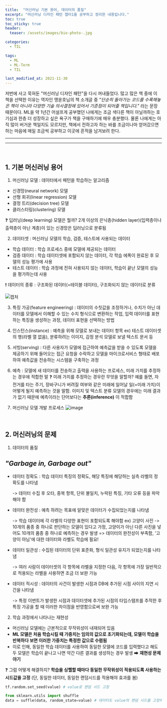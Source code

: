 ```yaml
---
title:  "머신러닝 기본 용어, 데이터의 품질"
excerpt: "머신러닝 디자인 패턴 챕터1을 공부하고 정리한 내용입니다."
toc: true
toc_sticky: true
header:
  teaser: /assets/images/bio-photo-.jpg

categories:
  - TIL

tags:
  - ML
  - ML-Term
  - TIL

last_modified_at: 2021-11-30
---
```


저번에 사고 묵혀둔 "머신러닝 디자인 패턴"을 다시 꺼내들었다. 많고 많은 책 중에 이 책을 선택한 이유는 역자인 맹윤호님의 책 소개글 중 _"단순히 돌아가는 코드를 수록해놓은 책이 아니라 다양한 기술 의사결정에 있어서 기준점이 되어줄 책입니다."_  라는 문장 때문이다. ML을 약 1년간 어설프게 공부했던 나에게는 조금 색다른 책이 아닐까하는 호기심과 한층 더 성장하고 싶은 욕구가 책을 구매하기에 매우 충분했다. 물론 나에게는 아직 많이 버거운 책일지도 모르지만, 책에서 전하고자 하는 바를 조금이나마 얻어갔으면 하는 마음에 매일 조금씩 공부하고 이곳에 흔적을 남겨보려 한다.
* * *
* * *
<br>

## 1. 기본 머신러닝 용어
1) 머신러닝 모델 : 데이터에서 패턴을 학습하는 알고리즘
* 신경망(neural network) 모델
* 선형 회귀(linear regression) 모델
* 결정 트리(decision tree) 모델
* 클러스터링(clustering) 모델

❓ 딥러닝(deep learning) 모델은 뭘까? 2개 이상의 은닉층(hidden layer)(입력층이나 출력층이 아닌 계층)이 있는 신경망은 딥러닝으로 분류됨

2) 데이터셋 : 머신러닝 모델의 학습, 검증, 테스트에 사용되는 데이터
* 학습 데이터 : 학습 프로세스 중에 모델에 제공되는 데이터
* 검증 데이터 : 학습 데이터셋에 포함되지 않는 데이터, 각 학습 에폭이 완료된 후 모델의 성능 평가에 사용
* 테스트 데이터 : 학습 과정에 전혀 사용되지 않는 데이터, 학습이 끝난 모델의 성능을 평가하는데 사용

❗ 데이터의 종류 : 구조화된 데이터(=테이블 데이터), 구조화되지 않는 데이터로 분류

![캡처](https://user-images.githubusercontent.com/77676907/144068114-0a618efe-2a92-4eae-b4cd-726a5fa067a5.PNG)

3) 특징 가공(feature engineering) : 데이터의 수칫값을 조정하거나, 수치가 아닌 데이터를 모델에서 이해할 수 있는 수치 형식으로 변환하는 작업, 입력 데이터를 표현하는 특징을 생성하는 과정, 데이터 표현을 선택하는 방법

4) 인스턴스(instance) : 예측을 위해 모델로 보내는 데이터 항목
ex) 테스트 데이터셋의 행(라벨 열 없음), 분류하려는 이미지, 감정 분석 모델로 보낼 텍스트 문서 등

5) 서빙(serving) : 다른 사용자가 모델에 접근하여 예측값을 받을 수 있도록 모델을 제공하기 위해 들어오는 접근 요청을 수락하고 모델을 마이크로서비스 형태로 배포하여 예측값을 전송하는 시스템을 구축하는 과정

6) 예측 : 모델에 새 데이터를 전송하고 출력을 사용하는 프로세스, 미래 가치를 추정하는 경우에 적합한 말
❓ 미래 가치를 추정하는 경우란 무엇을 말할까? 예를 들면, 자전거를 타는 주기, 장바구니가 버려질 여부와 같은 미래에 일어날 일(=미래 가치)이 어떻게 될지 예측하는 것을 말함. 이미지 및 텍스트 분류 모델의 경우에는 미래 결과가 없기 때문에 예측이라는 단어보다는 **추론(inference)** 이 적합함

7) 머신러닝 모델 개발 프로세스
![image](https://user-images.githubusercontent.com/77676907/144071590-830ae858-1520-4fd3-9950-71c8a2451fa0.png)

<br>

## 2. 머신러닝의 문제
1) 데이터의 품질
## **_"Garbage in, Garbage out"_**
* 데이터 정확도 : 학습 데이터 특징의 정확도, 해당 특징에 해당하는 실측 라벨의 정확도를 나타냄

    -> 데이터 수집 후 오타, 중복 항목, 단위 불일치, 누락된 특징, 기타 오류 등을 파악해야 함
* 데이터 완전성 : 예측 하려는 목표에 알맞은 데이터가 수집되었는지를 나타냄

    -> 학습 데이터에 각 라벨의 다양한 표현이 포함되도록 해야함  ex) 고양이 사진 -> 10개의 품종 중 하나로 판단하는 모델이 있다고 가정, 고양이가 아닌 다른 사진을 넣어도 10개의 품종 중 하나로 예측하는 경우 발생 => 데이터의 완전성이 부족함, '고양이 아님'에 대한 데이터와 라벨도 학습에 필요!
* 데이터 일관성 : 수집된 데이터의 단위 표준화, 형식 일관성 유지가 되었는지를 나타냄

    -> 여러 사람이 데이터셋의 각 항목에 라벨을 지정한 다음, 각 항목에 가장 일반적으로 적용되는 라벨을 사용하면 조금 더 보완 가능
* 데이터 적시성 : 데이터의 사건이 발생한 시점과 DB에 추가된 시점 사이의 지연 시간을 나타냄

    -> 특정 이번트가 발생한 시점과 데이터셋에 추가된 시점의 타임스탬프를 추적한 후 특징 가공을 할 때 이러한 차이점을 반영함으로써 보완 가능

2) 학습 과정에서 나타나는 재현성
* 머신러닝 모델에는 근본적으로 무작위성이 내재되어 있음
* **ML 모델은 처음 학습시킬 때 가중치는 임의의 값으로 초기화되는데, 모델이 학습을 반복하다 보면 이러한 가중치는 특정한 값으로 수렴됨**
* 이로 인해, 동일한 학습 데이터를 사용하여 동일한 모델에 코드를 입력했다고 해도 두 모델은 학습이 끝나고 나면 약간 다른 결과를 생성하는 경우 발생 ➡ **재현성 문제 야기**

❓ 그럼 어떻게 해결하지? **학습을 싱핼할 때마다 동일한 무작위성이 적용되도록 사용하는 시드값을 고정** (단, 동일한 데이터, 동일한 랜덤시드를 적용해야 효과를 봄)
```python
tf.random.set_seed(value) # value로 랜덤 시드 고정

from sklearn.utils import shuffle
data = suffle(data, random_state=value) # 데이터도 value의 랜덤 시드를 고정하여 섞어주어 재현성 보장
```
